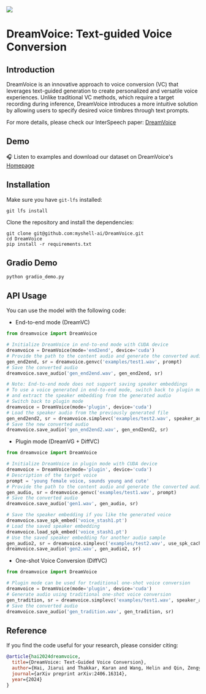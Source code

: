 <!-- might put a [width=2000 * height=xxx] img here, this size best fits git page
<img src="resources\cover.png"> -->
<img src="resources/dreamvoice.png">

# DreamVoice: Text-guided Voice Conversion


## Introduction

DreamVoice is an innovative approach to voice conversion (VC) that leverages text-guided generation to create personalized and versatile voice experiences. 
Unlike traditional VC methods, which require a target recording during inference, DreamVoice introduces a more intuitive solution by allowing users to specify desired voice timbres through text prompts.

For more details, please check our InterSpeech paper: [DreamVoice](https://arxiv.org/abs/2406.16314)  

## Demo

🎧 Listen to examples and download our dataset on DreamVoice's [Homepage](https://research.myshell.ai/dreamvoice)

## Installation

Make sure you have `git-lfs` installed:
```
git lfs install
```
Clone the repository and install the dependencies:
```
git clone git@github.com:myshell-ai/DreamVoice.git
cd DreamVoice
pip install -r requirements.txt
```

## Gradio Demo

```
python gradio_demo.py
```

## API Usage

You can use the model with the following code:

- End-to-end mode (DreamVC)

```python
from dreamvoice import DreamVoice

# Initialize DreamVoice in end-to-end mode with CUDA device
dreamvoice = DreamVoice(mode='end2end', device='cuda')
# Provide the path to the content audio and generate the converted audio
gen_end2end, sr = dreamvoice.genvc('examples/test1.wav', prompt)
# Save the converted audio
dreamvoice.save_audio('gen_end2end.wav', gen_end2end, sr)

# Note: End-to-end mode does not support saving speaker embeddings
# To use a voice generated in end-to-end mode, switch back to plugin mode
# and extract the speaker embedding from the generated audio
# Switch back to plugin mode
dreamvoice = DreamVoice(mode='plugin', device='cuda')
# Load the speaker audio from the previously generated file
gen_end2end2, sr = dreamvoice.simplevc('examples/test2.wav', speaker_audio='gen_end2end.wav')
# Save the new converted audio
dreamvoice.save_audio('gen_end2end2.wav', gen_end2end2, sr)
```

- Plugin mode (DreamVG + DiffVC)

```python
from dreamvoice import DreamVoice

# Initialize DreamVoice in plugin mode with CUDA device
dreamvoice = DreamVoice(mode='plugin', device='cuda')
# Description of the target voice
prompt = 'young female voice, sounds young and cute'
# Provide the path to the content audio and generate the converted audio
gen_audio, sr = dreamvoice.genvc('examples/test1.wav', prompt)
# Save the converted audio
dreamvoice.save_audio('gen1.wav', gen_audio, sr)

# Save the speaker embedding if you like the generated voice
dreamvoice.save_spk_embed('voice_stash1.pt')
# Load the saved speaker embedding
dreamvoice.load_spk_embed('voice_stash1.pt')
# Use the saved speaker embedding for another audio sample
gen_audio2, sr = dreamvoice.simplevc('examples/test2.wav', use_spk_cache=True)
dreamvoice.save_audio('gen2.wav', gen_audio2, sr)
```

- One-shot Voice Conversion (DiffVC)

```python
from dreamvoice import DreamVoice

# Plugin mode can be used for traditional one-shot voice conversion
dreamvoice = DreamVoice(mode='plugin', device='cuda')
# Generate audio using traditional one-shot voice conversion
gen_tradition, sr = dreamvoice.simplevc('examples/test1.wav', speaker_audio='examples/speaker.wav')
# Save the converted audio
dreamvoice.save_audio('gen_tradition.wav', gen_tradition, sr)
```

## Reference

If you find the code useful for your research, please consider citing:

```bibtex
@article{hai2024dreamvoice,
  title={DreamVoice: Text-Guided Voice Conversion},
  author={Hai, Jiarui and Thakkar, Karan and Wang, Helin and Qin, Zengyi and Elhilali, Mounya},
  journal={arXiv preprint arXiv:2406.16314},
  year={2024}
}
```
